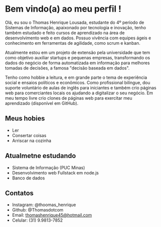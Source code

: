 # Bem vindo(a) ao meu perfil !

Olá, eu sou o Thomas Henrique Lousada, estudante do 4º período de Sistemas de Informação, apaixonado por tecnologia e inovação, tenho também estudado e feito cursos de aprendizado na área de desenvolvimento web e em dados. Possuo vivência com equipes ágeis e conhecimento em ferramentas de agilidade, como scrum e kanban.

Atualmente estou em um projeto de extensão pela universidade que tem como objetivo auxiliar startups e pequenas empresas, transformando os dados do negócio de forma automatizada em informação para melhores tomadas de decisões, a famosa "decisão baseada em dados".

Tenho como hobbie a leitura, e em grande parte o tema de experiência social e ensaios políticos e econômicos. Como profissional bilíngue, dou suporte voluntário de aulas de inglês para iniciantes e também crio páginas web para comerciantes locais os ajudando a digitalizar o seu negócio. Em meu tempo livre crio clones de páginas web para exercitar meu aprendizado (disponível em GitHub).

## Meus hobies

- Ler
- Consertar coisas
- Arriscar na cozinha

## Atualmetne estudando

- Sistema de Informação (PUC Minas)
- Desenvolvimento web Fullstack em node.js
- Banco de dados

## Contatos

- Instagram: @thoomas_henrique
- Github: @Thomasdotcom
- Email: thomashenrique45@hotmail.com
- Celular: (31) 9.9813-7852
